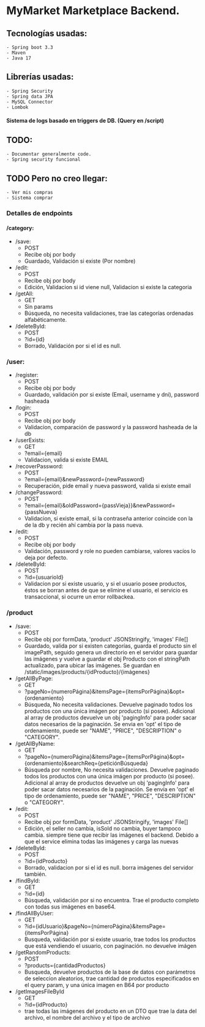 # MyMarket Marketplace Backend.

## Tecnologías usadas:
    - Spring boot 3.3
    - Maven
    - Java 17
## Librerías usadas:
    - Spring Security
    - Spring data JPA
    - MySQL Connector
    - Lombok

#### Sistema de logs basado en triggers de DB. (Query en /script)

## TODO:
    - Documentar generalmente code.
    - Spring security funcional
## TODO Pero no creo llegar:
    - Ver mis compras
    - Sistema comprar

### Detalles de endpoints

#### /category:

- /save:
  - POST
  - Recibe obj por body
  - Guardado, Validación si existe (Por nombre)
- /edit:
  - POST
  - Recibe obj por body
  - Edición, Validacion si id viene null, Validacion si existe la categoria
- /getAll:
  - GET
  - Sin params
  - Búsqueda, no necesita validaciones, trae las categorías ordenadas alfabéticamente.
- /deleteById:
  - POST
  - ?id={id}
  - Borrado, Validación por si el id es null.

### /user:

- /register:
  - POST
  - Recibe obj por body
  - Guardado, validación por si existe (Email, username y dni), password hasheada
- /login:
  - POST
  - Recibe obj por body
  - Validacion, comparación de password y la password hasheada de la db
- /userExists:
  - GET
  - ?email={email}
  - Validacion, valida si existe EMAIL
- /recoverPassword:
  - POST
  - ?email={email}&newPassword={newPassword}
  - Recuperación, pide email y nueva password, valida si existe email
- /changePassword:
  - POST
  - ?email={email}&oldPassword={passVieja}}&newPassword={passNueva}
  - Validacion, si existe email, si la contraseña anterior coincide con la de la db y recién ahí cambia por la pass nueva.
- /edit:
  - POST
  - Recibe obj por body
  - Validación, password y role no pueden cambiarse, valores vacíos lo deja por defecto.
- /deleteById:
  - POST
  - ?id={usuarioId}
  - Validacion por si existe usuario, y si el usuario posee productos, éstos se borran antes de que se elimine el usuario, el servicio es transaccional, si ocurre un error rollbackea.

### /product

- /save:
  - POST
  - Recibe obj por formData, 'product' JSONStringify, 'images' File[]
  - Guardado, valida por si existen categorías, guarda el producto sin el imagePath, seguido genera un directorio en el servidor para guardar las imágenes y vuelve a guardar el obj Producto con el stringPath actualizado, para ubicar las imágenes. Se guardan en /static/images/products/{idProducto}/{imágenes}
- /getAllByPage:
  - GET
  - ?pageNo={numeroPágina}&itemsPage={itemsPorPágina}&opt={ordenamiento}
  - Búsqueda, No necesita validaciones. Devuelve paginado todos los productos con una única imágen por producto (si posee). Adicional al array de productos devuelve un obj 'pagingInfo' para poder sacar datos necesarios de la paginación. Se envia en 'opt' el tipo de ordenamiento, puede ser "NAME", "PRICE", "DESCRIPTION" o "CATEGORY".
- /getAllByName:
  - GET
  - ?pageNo={numeroPágina}&itemsPage={itemsPorPágina}&opt={ordenamiento}&searchReq={peticiónBúsqueda}
  - Búsqueda por nombre, No necesita validaciones. Devuelve paginado todos los productos con una única imágen por producto (si posee). Adicional al array de productos devuelve un obj 'pagingInfo' para poder sacar datos necesarios de la paginación. Se envia en 'opt' el tipo de ordenamiento, puede ser "NAME", "PRICE", "DESCRIPTION" o "CATEGORY".
- /edit:
  - POST
  - Recibe obj por formData, 'product' JSONStringify, 'images' File[]
  - Edición, el seller no cambia, isSold no cambia, buyer tampoco cambia. siempre tiene que recibir las imágenes el backend. Debido a que el service elimina todas las imágenes y carga las nuevas
- /deleteById:
  - POST
  - ?id={idProducto}
  - Borrado, validacion por si el id es null. borra imágenes del servidor también.
- /findById:
  - GET
  - ?id={id}
  - Búsqueda, validación por si no encuentra. Trae el producto completo con todas sus imágenes en base64.
- /findAllByUser:
  - GET
  - ?id={idUsuario}&pageNo={númeroPágina}&itemsPage={itemsPorPágina}
  - Busqueda, validación por si existe usuario, trae todos los productos que está vendiendo el usuario, con paginación. no devuelve imágen
- /getRandomProducts:
  - POST
  - ?products={cantidadProductos}
  - Busqueda, devuelve productos de la base de datos con parámetros de seleccion aleatorios, trae cantidad de productos especificados en el query param, y una única imagen en B64 por producto
- /getImagesFileById
  - GET
  - ?id={idProducto}
  - trae todas las imágenes del producto en un DTO que trae la data del archivo, el nombre del archivo y el tipo de archivo


